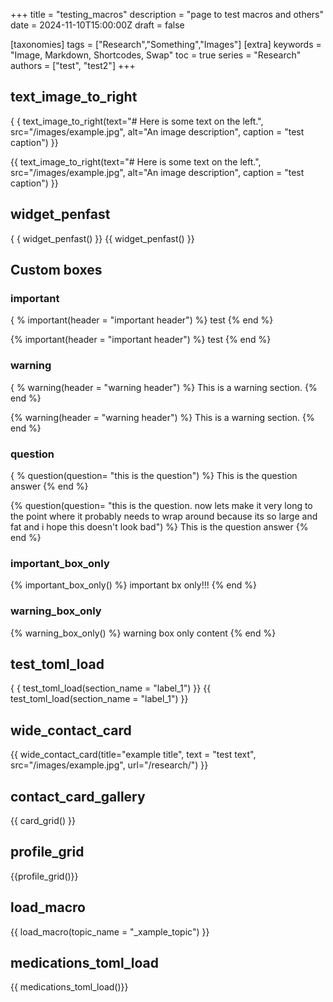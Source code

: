 +++
title = "testing_macros"
description = "page to test macros and others"
date = 2024-11-10T15:00:00Z
draft = false

[taxonomies]
tags = ["Research","Something","Images"]
[extra]
keywords = "Image, Markdown, Shortcodes, Swap"
toc = true
series = "Research"
authors = ["test", "test2"]
+++

## text_image_to_right

{ { text_image_to_right(text="# Here is some text on the left.", src="/images/example.jpg", alt="An image description", caption = "test caption") }}

{{ text_image_to_right(text="# Here is some text on the left.", src="/images/example.jpg", alt="An image description", caption = "test caption") }}

## widget_penfast

{ { widget_penfast() }}
{{ widget_penfast() }}

## Custom boxes

### important

{ % important(header = "important header") %}
test
{% end %}

{% important(header = "important header") %}
test
{% end %}

### warning

{ % warning(header = "warning header") %}
This is a warning section.
{% end %}

{% warning(header = "warning header") %}
This is a warning section.
{% end %}

### question

{ % question(question= "this is the question") %}
This is the question answer
{% end %}

{% question(question= "this is the question. now lets make it very long to the point where it probably needs to wrap around because its so large and fat and i hope this doesn't look bad") %}
This is the question answer
{% end %}

### important_box_only

{% important_box_only() %}
important bx only!!!
{% end %}

### warning_box_only

{% warning_box_only() %}
warning box only content
{% end %}

## test_toml_load

{ { test_toml_load(section_name = "label_1") }}
{{ test_toml_load(section_name = "label_1") }}

## wide_contact_card

{{ wide_contact_card(title="example title", text = "test text", src="/images/example.jpg", url="/research/") }}

## contact_card_gallery

{{ card_grid() }}

## profile_grid

{{profile_grid()}}

## load_macro

{{ load_macro(topic_name = "_xample_topic") }}

## medications_toml_load

{{ medications_toml_load()}}
